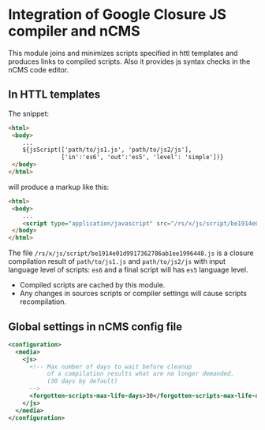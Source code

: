 Integration of Google Closure JS compiler and nCMS
==================================================

This module joins and minimizes scripts specified in httl templates 
and produces links to compiled scripts. Also it provides js syntax checks
in the nCMS code editor.
 
In HTTL templates
-----------------

The snippet:
```html
<html>
 <body>
    ...
    ${jsScript(['path/to/js1.js', 'path/to/js2/js'], 
               ['in':'es6', 'out':'es5', 'level': 'simple'])}
 </body>
</html>
```

will produce a markup like this:
```html
<html>
 <body> 
    ...
    <script type="application/javascript" src="/rs/x/js/script/be1914e01d9917362786ab1ee1996448.js"></script>
 </body>
</html>
```

The file `/rs/x/js/script/be1914e01d9917362786ab1ee1996448.js` is a closure compilation result 
of `path/to/js1.js` and `path/to/js2/js` with input language level of scripts: `es6` and a final script will 
has `es5` language level. 

* Compiled scripts are cached by this module.
* Any changes in sources scripts or compiler settings will cause scripts recompilation.   
                
Global settings in nCMS config file           
-----------------------------------
          
```xml
<configuration>
  <media>
    <js>
      <!-- Max number of days to wait before cleanup 
           of a compilation results what are no longer demanded.
           (30 days by default)             
      -->  
      <forgotten-scripts-max-life-days>30</forgotten-scripts-max-life-days>
    </js>
  </media>
</configuration>
```          
